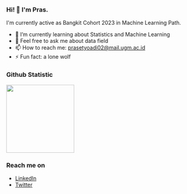 ### Hi! 👋 I'm Pras.

I'm currently active as Bangkit Cohort 2023 in Machine Learning Path.
- 🌱 I’m currently learning about Statistics and Machine Learning
- 💬 Feel free to ask me about data field
- 📫 How to reach me: prasetyoadi02@mail.ugm.ac.id
- ⚡ Fun fact: a lone wolf
  
### Github Statistic
<p align="left">
<a href="https://github.com/urstatistician">
  <img height="180em" src="https://github-readme-stats-eight-theta.vercel.app/api?username=urstatistician&show_icons=true&theme=algolia&include_all_commits=true&count_private=true"/>
</a>
</p>

### Reach me on
- <a href="https://linkedin.com/in/prasetyoan/">LinkedIn</a>
- <a href="https://twitter/urstatistician">Twitter</a>
